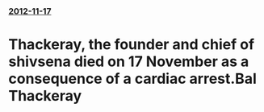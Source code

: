 ### [2012-11-17](/news/2012/11/17/index.md)

# Thackeray, the founder and chief of shivsena died on 17 November as a consequence of a cardiac arrest.Bal Thackeray



